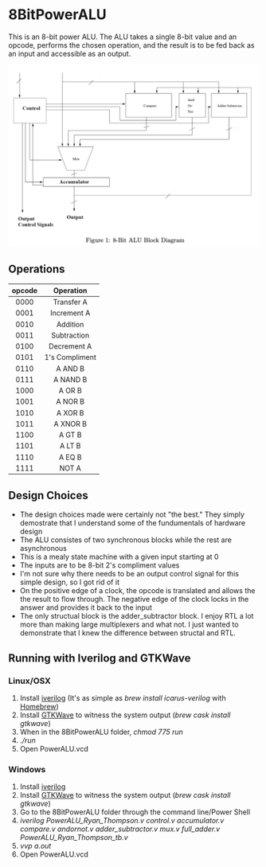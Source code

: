 # 8BitPowerALU
This is an 8-bit power ALU. The ALU takes a single 8-bit value and an opcode, performs the chosen operation, and the result is to be fed back as an input and accessible as an output.

![Original Block Diagram](https://github.com/rthomp10/8BitPowerALU/blob/master/block_diagram_initial.png "Initial Block Diagram")

## Operations
|opcode| Operation      |
| :---:|:--------------:|
| 0000 | Transfer A     |
| 0001 | Increment A    |
| 0010 | Addition       |
| 0011 | Subtraction    |
| 0100 | Decrement A    |
| 0101 | 1's Compliment |
| 0110 | A AND  B       |
| 0111 | A NAND B       |
| 1000 | A OR   B       |
| 1001 | A NOR  B       |
| 1010 | A XOR  B       |
| 1011 | A XNOR B       |
| 1100 | A GT   B       |
| 1101 | A LT   B       |
| 1110 | A EQ   B       |
| 1111 | NOT A          |

## Design Choices

* The design choices made were certainly not "the best." They simply demostrate that I understand some of the fundumentals of hardware design
* The ALU consistes of two synchronous blocks while the rest are asynchronous
* This is a mealy state machine with a given input starting at 0
* The inputs are to be 8-bit 2's compliment values
* I'm not sure why there needs to be an output control signal for this simple design, so I got rid of it
* On the positive edge of a clock, the opcode is translated and allows the the result to flow through. The negative edge of the clock locks in the answer and provides it back to the input
* The only structual block is the adder_subtractor block. I enjoy RTL a lot more than making large multiplexers and what not. I just wanted to demonstrate that I knew the difference between structal and RTL.

## Running with Iverilog and GTKWave
### Linux/OSX
1. Install [iverilog](http://iverilog.icarus.com) (It's as simple as _brew install icarus-verilog_ with [Homebrew](https://brew.sh))
2. Install [GTKWave](http://gtkwave.sourceforge.net) to witness the system output (_brew cask install gtkwave_)
3. When in the 8BitPowerALU folder, _chmod 775 run_
4. _./run_
5. Open PowerALU.vcd
### Windows
1. Install [iverilog](http://iverilog.icarus.com) 
2. Install [GTKWave](http://gtkwave.sourceforge.net) to witness the system output (_brew cask install gtkwave_)
3. Go to the 8BitPowerALU folder through the command line/Power Shell
4. _iverilog PowerALU_Ryan_Thompson.v control.v accumulator.v compare.v andornot.v adder_subtractor.v mux.v full_adder.v PowerALU_Ryan_Thompson_tb.v_
5. _vvp a.out_
6. Open PowerALU.vcd
